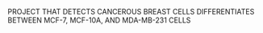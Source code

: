 PROJECT THAT DETECTS CANCEROUS BREAST CELLS
DIFFERENTIATES BETWEEN MCF-7, MCF-10A, AND MDA-MB-231 CELLS
